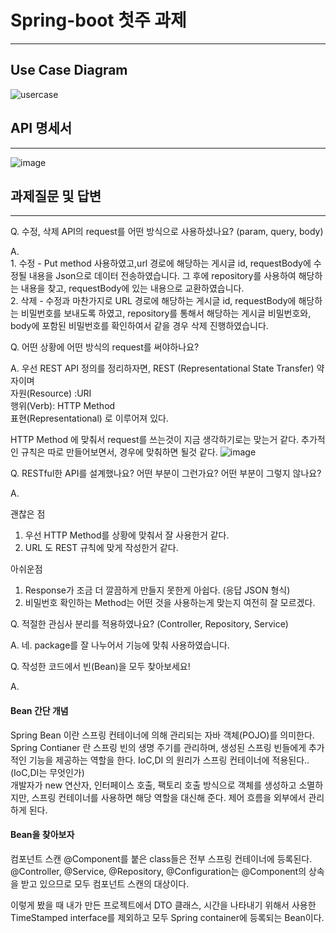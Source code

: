 # Spring-boot 첫주 과제
---

## Use Case Diagram
![usercase](https://user-images.githubusercontent.com/79980357/180920998-153c22d1-5e44-47ff-9002-80e27aebd7ca.PNG)

## API 명세서

---

![image](https://user-images.githubusercontent.com/79980357/180927070-94410788-f776-48c3-81fc-26247509a473.png)

## 과제질문 및 답변

---
Q. 수정, 삭제 API의 request를 어떤 방식으로 사용하셨나요? (param, query, body)<br>

A.<BR> 1. 수정 - Put method 사용하였고,url 경로에 해당하는 게시글 id,  requestBody에 수정될 내용을 Json으로 데이터 전송하였습니다.
그 후에 repository를 사용하여 해당하는 내용을 찾고, requestBody에 있는 내용으로 교환하였습니다. 
<BR>2. 삭제 - 수정과 마찬가지로 URL 경로에 해당하는 게시글 id, requestBody에 해당하는 비밀번호를 보내도록 하였고, repository를 통해서
해당하는 게시글 비밀번호와, body에 포함된 비밀번호를 확인하여서 같을 경우 삭제 진행하였습니다.


Q. 어떤 상황에 어떤 방식의 request를 써야하나요?<br>

A. 우선 REST API 정의를 정리하자면, REST (Representational State Transfer) 약자이며 <br>
자원(Resource) :URI<br>
행위(Verb): HTTP Method<br>
표현(Representational) 로 이루어져 있다.
<br> 

HTTP Method 에 맞춰서 request를 쓰는것이 지금 생각하기로는 맞는거 같다.
추가적인 규칙은 따로 만들어보면서, 경우에 맞춰하면 될것 같다.
![image](https://user-images.githubusercontent.com/79980357/180946300-66215111-9759-4cb4-b598-09604c5cebe7.png)

Q. RESTful한 API를 설계했나요? 어떤 부분이 그런가요? 어떤 부분이 그렇지 않나요?<br>

A.  

괜찮은 점
1. 우선 HTTP Method를 상황에 맞춰서 잘 사용한거 같다.<br>
2. URL 도 REST 규칙에 맞게 작성한거 같다.

아쉬운점
1. Response가 조금 더 깔끔하게 만들지 못한게 아쉽다. (응답 JSON 형식)
2. 비밀번호 확인하는 Method는 어떤 것을 사용하는게 맞는지 여전히 잘 모르겠다.

Q. 적절한 관심사 분리를 적용하였나요? (Controller, Repository, Service)<br>

A.
네. package를 잘 나누어서 기능에 맞춰 사용하였습니다.

Q. 작성한 코드에서 빈(Bean)을 모두 찾아보세요!<br>

A. <br>
#### Bean 간단 개념
Spring Bean 이란 스프링 컨테이너에 의해 관리되는 자바 객체(POJO)를 의미한다.<BR>
Spring Contianer 란 스프링 빈의 생명 주기를 관리하며, 생성된 스프링 빈들에게 추가적인 기능을 제공하는 역할을 한다. IoC,DI 의  원리가 스프링 컨테이너에 적용된다.. (IoC,DI는 무엇인가)<BR>
개발자가 new 연산자, 인터페이스 호출, 팩토리 호출 방식으로 객체를 생성하고 소멸하지만, 스프링 컨테이너를 사용하면 해당 역할을 대신해 준다.
제어 흐름을 외부에서 관리하게 된다.

#### Bean을 찾아보자

컴포넌트 스캔 @Component를 붙은 class들은 전부 스프링 컨테이너에 등록된다.
@Controller, @Service, @Repository, @Configuration는 @Component의 상속을 받고 있으므로 모두 컴포넌트 스캔의 대상이다.
<br>

이렇게 봤을 때 내가 만든 프로젝트에서 DTO 클래스, 시간을 나타내기 위해서 사용한 TimeStamped interface를 제외하고 모두 
Spring container에 등록되는 Bean이다.
